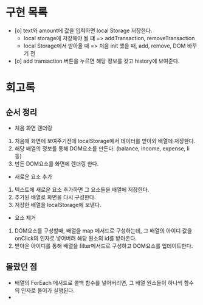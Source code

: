 # 구현 목록

- [o] text와 amount에 값을 입력하면 local Storage 저장한다.
  - local storage에 저장해야 될 떄 => addTransaction, removeTransaction
  - local Storage에서 받아올 때 => 처음 init 했을 때, add, remove, DOM 바꾸기 전
- [o] add transaction 버튼을 누르면 해당 정보를 갖고 history에 보여준다.

# 회고록

## 순서 정리

- 처음 화면 렌더링

1. 처음에 화면에 보여주기전에 localStorage에서 데이터를 받아와 배열에 저장한다.
2. 해당 배열의 정보를 통해 DOM요소를 만든다. (balance, income, expense, li 등)
3. 만든 DOM요소를 화면에 렌더링 한다.

- 새로운 요소 추가

1. 텍스트에 새로운 요소 추가하면 그 요소들을 배열에 저장한다.
2. 추가된 배열로 화면을 다시 구성한다.
3. 저장한 배열을 localStorage에 보낸다.

- 요소 제거

1. DOM요소를 구성할때, 배열을 map 메서드로 구성하는데, 그 배열의 아이디 값을 onClick의 인자로 넣어버려 해당 원소의 id를 받아온다.
2. 받아온 아이디를 통해 배열을 filter메서드로 구성하고 DOM요소를 업데이트한다.

## 몰랐던 점

- 배열의 ForEach 메서드로 콜백 함수를 넣어버리면, 그 배열 원소들이 하나씩 함수의 인자로 들어가 실행된다.
-
